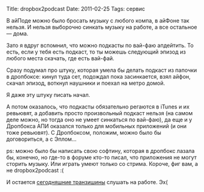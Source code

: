 Title: dropbox2podcast
Date: 2011-02-25
Tags: сервис

<div class="text"><p>В айПоде можно было бросать музыку с любого компа, в айФоне так нельзя. И нельзя выборочно синкать музыку на работе, а все остальное –– дома.</p>
<p>Зато я вдруг вспомнил, что можно подкасты по вай-фаю апдейтить. То есть, если у тебя есть подкаст, то ты можешь следующий эпизод из любого места скачать, где есть вай-фай.</p>
<p>Сразу подумал про штуку, которая умела бы делать подкаст из папочки в дропбоксе: кинул туда сет, подождал пока засинкается, взял айфон, скачал эпизод, воткнул наушники и поехал на метро домой.</p>
<p>Я даже эту штуку писать начал.</p>
<p>А потом оказалось, что подкасты обязательно регаются в iTunes и их ревьювят, а добавить просто произвольный подкаст нельзя (на самом деле можно, но тогда оно не умеет синкаться по вай-фаю), да еще и у Дропбокса АПИ оказался только для мобильных приложений (и они тоже ревьювят). С Дропбоксом, положим, можно было бы договориться, а с Эплом...</p>
<p>ps: можно было бы написать свою софтину, которая в дропбокс лазала бы, конечно, но где-то в форуме кто-то писал, что приложения не могут сторить музыку. Или играть умеют только со стрима. Короче, фиг вам, а не dropbox2podcast :(</p>
<p></p>
<p>И остается <a href="http://soundcloud.com/electro-mix-memory/john-digweed-2011-02-25-dj-set">сегодняшние транзишины</a> слушать на работе. Эх(</p></div>